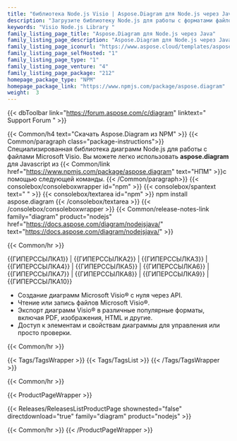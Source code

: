 ```yaml
---
title: "библиотека Node.js Visio | Aspose.Diagram для Node.js через Java"
description: "Загрузите библиотеку Node.js для работы с форматами файлов Microsoft Visio. Он может создавать, редактировать или конвертировать файлы Visio без какой-либо зависимости."
keywords: "Visio Node.js Library "
family_listing_page_title: "Aspose.Diagram для Node.js через Java"
family_listing_page_description: "Aspose.Diagram для Node.js через Java — это масштабируемый и многофункциональный API для интеграции функций создания, обработки, преобразования и обработки файлов Microsoft Visio® в ваши собственные приложения Node.js. Это позволяет вашим приложениям работать с объектной моделью Microsoft Visio для создания диаграмм с нуля, редактирования существующих диаграмм или преобразования диаграмм в популярные форматы, включая PDF, HTML, изображения и другие форматы Visio."
family_listing_page_iconurl: "https://www.aspose.cloud/templates/aspose/App_Themes/V3/images/diagram/272x272/aspose_diagram-for-nodejs.png"
family_listing_page_selfHosted: "1"
family_listing_page_type: "1"
family_listing_page_venture: "4"
family_listing_page_package: "212"
homepage_package_type: "NPM"
homepage_package_link: "https://www.npmjs.com/package/aspose.diagram"
weight:  3
---
```


{{< dbToolbar link="https://forum.aspose.com/c/diagram" linktext=" Support Forum " >}}


{{< Common/h4 text="Скачать Aspose.Diagram из NPM"  >}}
{{< Common/paragraph class="package-instructions">}}
Специализированная библиотека диаграмм Node.js для работы с файлами Microsoft Visio.
Вы можете легко использовать <b>aspose.diagram</b> для Javascript из
{{< Common/link href="https://www.npmjs.com/package/aspose.diagram" text="НПМ"  >}}с помощью следующей команды.
{{< /Common/paragraph>}}
{{< consolebox/consoleboxwrapper id="npm" >}}
       {{< consolebox/spantext text=" " >}}
       {{< consolebox/textarea id="npm" >}} npm install aspose.diagram {{< /consolebox/textarea >}}
{{< /consolebox/consoleboxwrapper >}}
{{< Common/release-notes-link family="diagram" product="nodejs" href="https://docs.aspose.com/diagram/nodejsjava/" text="https://docs.aspose.com/diagram/nodejsjava/"  >}}

{{< Common/hr >}}

{{ГИПЕРССЫЛКА1}} | {{ГИПЕРССЫЛКА2}} | {{ГИПЕРССЫЛКА3}} | {{ГИПЕРССЫЛКА4}} | {{ГИПЕРССЫЛКА5}} | {{ГИПЕРССЫЛКА6}} | {{ГИПЕРССЫЛКА7}} | {{ГИПЕРССЫЛКА8}} | {{ГИПЕРССЫЛКА9}} | {{ГИПЕРССЫЛКА10}}

- Создание диаграмм Microsoft Visio® с нуля через API.
- Чтение или запись файлов Microsoft Visio®.
- Экспорт диаграмм Visio® в различные популярные форматы, включая PDF, изображения, HTML и другие.
- Доступ к элементам и свойствам диаграммы для управления или просто проверки.

{{< Common/hr >}}

{{< Tags/TagsWrapper >}}
{{< Tags/TagsList >}}
{{< /Tags/TagsWrapper >}}

{{< Common/hr >}}

{{< ProductPageWrapper >}}

<!-- ReleasesListProductPage-->

{{< Releases/ReleasesListProductPage shownested="false"  directdownload="true" family="diagram" product="nodejs" >}}

<!-- /ReleasesListProductPage-->

{{< Common/hr >}}
{{< /ProductPageWrapper >}}

